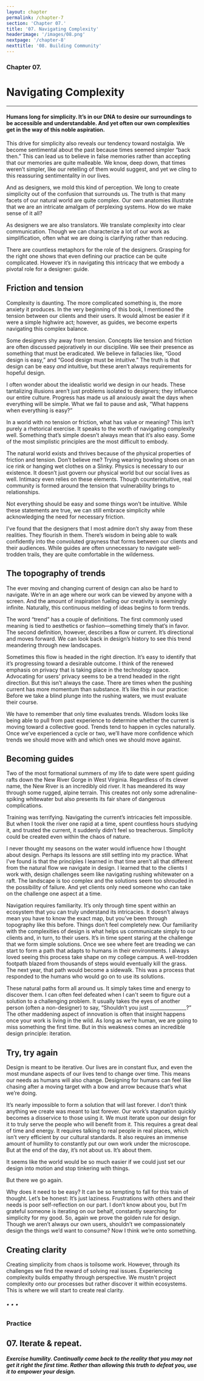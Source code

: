 ```yaml
---
layout: chapter
permalink: /chapter-7
section: 'Chapter 07.'
title: '07. Navigating Complexity'
headerimage: '/images/08.png'
nextpage: '/chapter-8'
nexttitle: '08. Building Community'
---
```


### Chapter 07.
# Navigating Complexity

---

#### Humans long for simplicity. It’s in our DNA to desire our surroundings to be accessible and understandable. And yet often our own complexities get in the way of this noble aspiration. 

This drive for simplicity also reveals our tendency toward nostalgia. We become sentimental about the past because times seemed simpler “back then.” This can lead us to believe in false memories rather than accepting that our memories are quite malleable. We know, deep down, that times weren’t simpler, like our retelling of them would suggest, and yet we cling to this reassuring sentimentality in our lives.

And as designers, we mold this kind of perception. We long to create simplicity out of the confusion that surrounds us. The truth is that many facets of our natural world are quite complex. Our own anatomies illustrate that we are an intricate amalgam of perplexing systems. How do we make sense of it all? 

As designers we are also translators. We translate complexity into clear communication. Though we can characterize a lot of our work as simplification, often what we are doing is clarifying rather than reducing.

There are countless metaphors for the role of the designers. Grasping for the right one shows that even defining our practice can be quite complicated. However it’s in navigating this intricacy that we embody a pivotal role for a designer: guide. 


## Friction and tension

Complexity is daunting. The more complicated something is, the more anxiety it produces. In the very beginning of this book, I mentioned the tension between our clients and their users. It would almost be easier if it were a simple highwire act; however, as guides, we become experts navigating this complex balance.

Some designers shy away from tension. Concepts like tension and friction are often discussed pejoratively in our discipline. We see their presence as something that must be eradicated. We believe in fallacies like, “Good design is easy,” and “Good design must be intuitive.” The truth is that design can be easy *and* intuitive, but these aren’t always requirements for hopeful design.

I often wonder about the idealistic world we design in our heads. These tantalizing illusions aren’t just problems isolated to designers; they influence our entire culture. Progress has made us all anxiously await the days when everything will be simple. What we fail to pause and ask, “What happens when everything is easy?”

In a world with no tension or friction, what has value or meaning? This isn’t purely a rhetorical exercise. It speaks to the worth of navigating complexity well. Something that’s simple doesn’t always mean that it’s also easy. Some of the most simplistic principles are the most difficult to embody.

The natural world exists and thrives because of the physical properties of friction and tension. Don’t believe me? Trying wearing bowling shoes on an ice rink or hanging wet clothes on a Slinky. Physics is necessary to our existence. It doesn’t just govern our physical world but our social lives as well. Intimacy even relies on these elements. Though counterintuitive, real community is formed around the tension that vulnerability brings to relationships.

Not everything should be easy and some things won’t be intuitive. While these statements are true, we can still embrace simplicity while acknowledging the need for necessary friction.

I’ve found that the designers that I most admire don’t shy away from these realities. They flourish in them. There’s wisdom in being able to walk confidently into the convoluted grayness that forms between our clients and their audiences. While guides are often unnecessary to navigate well-trodden trails, they are quite comfortable in the wilderness.


## The topography of trends

The ever moving and changing current of design can also be hard to navigate. We’re in an age where our work can be viewed by anyone with a screen. And the amount of inspiration fueling our creativity is seemingly infinite. Naturally, this continuous melding of ideas begins to form trends.

The word “trend” has a couple of definitions. The first commonly used meaning is tied to aesthetics or fashion—something timely that’s in favor. The second definition, however, describes a flow or current. It’s directional and moves forward. We can look back in design’s history to see this trend meandering through new landscapes.

Sometimes this flow is headed in the right direction. It’s easy to identify that it’s progressing toward a desirable outcome. I think of the renewed emphasis on privacy that is taking place in the technology space. Advocating for users’ privacy seems to be a trend headed in the right direction. But this isn’t always the case. There are times when the pushing current has more momentum than substance. It’s like this in our practice: Before we take a blind plunge into the rushing waters, we must evaluate their course.

We have to remember that only time evaluates trends. Wisdom looks like being able to pull from past experience to determine whether the current is moving toward a collective good. Trends tend to happen in cycles naturally. Once we’ve experienced a cycle or two, we’ll have more confidence which trends we should move with and which ones we should move against.


## Becoming guides

Two of the most formational summers of my life to date were spent guiding rafts down the New River Gorge in West Virginia. Regardless of its clever name, the New River is an incredibly old river. It has meandered its way through some rugged, alpine terrain. This creates not only some adrenaline-spiking whitewater but also presents its fair share of dangerous complications.

Training was terrifying. Navigating the current’s intricacies felt impossible. But when I took the river one rapid at a time, spent countless hours studying it, and trusted the current, it suddenly didn’t feel so treacherous. Simplicity could be created even within the chaos of nature.

I never thought my seasons on the water would influence how I thought about design. Perhaps its lessons are still settling into my practice. What I’ve found is that the principles I learned in that time aren’t all that different from the natural flow we navigate in design. I learned that to the clients I work with, design challenges seem like navigating rushing whitewater on a raft. The landscape is too complex and the solutions seem too shrouded in the possibility of failure. And yet clients only need someone who can take on the challenge one aspect at a time.

Navigation requires familiarity. It’s only through time spent within an ecosystem that you can truly understand its intricacies. It doesn’t always mean you have to know the exact map, but you’ve been through topography like this before. Things don’t feel completely new. Our familiarity with the complexities of design is what helps us communicate simply to our clients and, in turn, to their users. 
It’s in time spent staring at the challenge that we form simple solutions. Once we see where feet are treading we can start to form a path that adapts to humans in their environments. I always loved seeing this process take shape on my college campus. A well-trodden footpath blazed from thousands of steps would eventually kill the grass. The next year, that path would become a sidewalk. This was a process that responded to the humans who would go on to use its solutions.

These natural paths form all around us. It simply takes time and energy to discover them. I can often feel defeated when I can't seem to figure out a solution to a challenging problem. It usually takes the eyes of another person (often a non-designer) to say, “Shouldn’t you just _______________?” The other maddening aspect of innovation is often that insight happens once your work is living in the wild. As long as we’re human, we are going to miss something the first time. But in this weakness comes an incredible design principle: iteration. 


## Try, try again

Design is meant to be iterative. Our lives are in constant flux, and even the most mundane aspects of our lives tend to change over time. This means our needs as humans will also change. Designing for humans can feel like chasing after a moving target with a bow and arrow because that’s what we’re doing.

It’s nearly impossible to form a solution that will last forever. I don’t think anything we create was meant to last forever. Our work’s stagnation quickly becomes a disservice to those using it. We must iterate upon our design for it to truly serve the people who will benefit from it. This requires a great deal of time and energy. It requires talking to real people in real places, which isn’t very efficient by our cultural standards. It also requires an immense amount of humility to constantly put our own work under the microscope. But at the end of the day, it’s not about us. It’s about them.

It seems like the world would be so much easier if we could just set our design into motion and stop tinkering with things.

But there we go again.

Why does it need to be easy? It can be so tempting to fall for this train of thought. Let’s be honest: It’s just laziness. Frustrations with others and their needs is poor self-reflection on our part. I don’t know about you, but I’m grateful someone is iterating on our behalf, constantly searching for simplicity for my good. So, again we prove the golden rule for design. Though we aren’t always our own users, shouldn’t we compassionately design the things we’d want to consume? Now I think we’re onto something.


## Creating clarity

Creating simplicity from chaos is toilsome work. However, through its challenges we find the reward of solving real issues. Experiencing complexity builds empathy through perspective. We mustn't project complexity onto our processes but rather discover it within ecosystems. This is where we will start to create real clarity.


###### • • •


### Practice

## 07. Iterate & repeat.
##### Exercise humility. Continually come back to the reality that you may not get it right the first time. Rather than allowing this truth to defeat you, use it to empower your design.